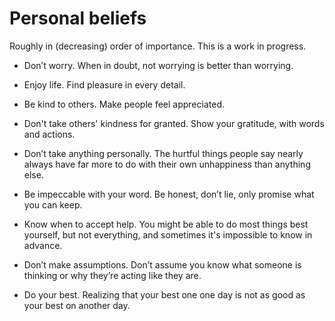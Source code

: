 # Personal beliefs

Roughly in (decreasing) order of importance.
This is a work in progress.

- Don’t worry.
When in doubt, not worrying is better than worrying.

- Enjoy life.
Find pleasure in every detail.

- Be kind to others.
Make people feel appreciated.

- Don't take others' kindness for granted.
Show your gratitude, with words and actions.

- Don’t take anything personally.
The hurtful things people say nearly always have far more to do with their own unhappiness than anything else.

- Be impeccable with your word.
Be honest, don’t lie, only promise what you can keep.

- Know when to accept help.
You might be able to do most things best yourself, but not everything, and sometimes it's impossible to know in advance.

- Don’t make assumptions.
Don’t assume you know what someone is thinking or why they’re acting like they are.

- Do your best.
Realizing that your best one one day is not as good as your best on another day.
